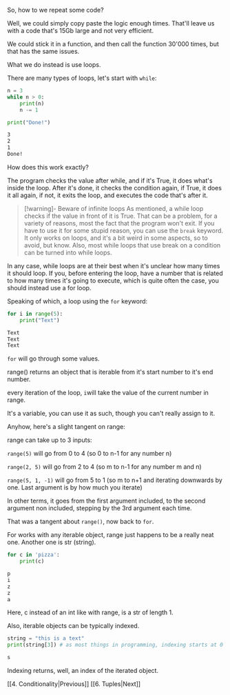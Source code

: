 
So, how to we repeat some code?

Well, we could simply copy paste the logic enough times. That'll leave us with a code that's 15Gb large and not very efficient.

We could stick it in a function, and then call the function 30'000 times, but that has the same issues.

What we do instead is use loops.

There are many types of loops, let's start with `while`:

```python
n = 3
while n > 0:
	print(n)
	n -= 1

print("Done!")
```

```md
3
2
1
Done!
```

How does this work exactly?

The program checks the value after while, and if it's True, it does what's inside the loop. After it's done, it checks the condition again, if True, it does it all again, if not, it exits the loop, and executes the code that's after it.

>[!warning]- Beware of infinite loops
> As mentioned, a while loop checks if the value in front of it is True. That can be a problem, for a variety of reasons, most the fact that the program won't exit.
> If you have to use it for some stupid reason, you can use the `break` keyword. 
> It only works on loops, and it's a bit weird in some aspects, so to avoid, but know.
> Also, most while loops that use break on a condition can be turned into while loops.

In any case, while loops are at their best when it's unclear how many times it should loop. If you, before entering the loop, have a number that is related to how many times it's going to execute, which is quite often the case, you should instead use a for loop.

Speaking of which, a loop using the `for` keyword:

```python
for i in range(5):
	print("Text")
```
```md
Text
Text
Text
```


`for` will go through some values.

range() returns an object that is iterable from it's start number to it's end number.

every iteration of the loop, `i`will take the value of the current number in range.

It's a variable, you can use it as such, though you can't really assign to it.


Anyhow, here's a slight tangent on range:

range can take up to 3 inputs:

`range(5)` will go from 0 to 4 (so 0 to n-1 for any number n)

`range(2, 5)` will go from 2 to 4 (so m to n-1 for any number m and n)

`range(5, 1, -1)` will go from 5 to 1 (so m to n+1 and iterating downwards by one. Last argument is by how much you iterate)

In other terms, it goes from the first argument included, to the second argument non included, stepping by the 3rd argument each time.

That was a tangent about `range()`, now back to `for`.


For works with any iterable object, range just happens to be a really neat one. Another one is str (string).

```python
for c in 'pizza':
	print(c)
```
```md
p
i
z
z
a
```

Here, c instead of an int like with range, is a str of length 1.

Also, iterable objects can be typically indexed.

```python
string = "this is a text"
print(string[3]) # as most things in programming, indexing starts at 0
```
```markdown
s
```

Indexing returns, well, an index of the iterated object.

[[4. Conditionality|Previous]]
[[6. Tuples|Next]]